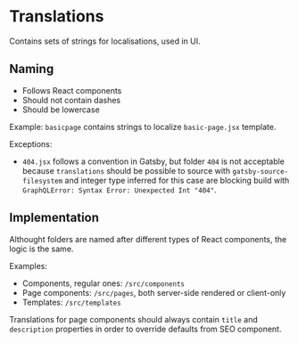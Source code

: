 # Translations

Contains sets of strings for localisations, used in UI.

## Naming

- Follows React components
- Should not contain dashes
- Should be lowercase

Example: `basicpage` contains strings to localize `basic-page.jsx` template.

Exceptions:

- `404.jsx` follows a convention in Gatsby, but folder `404` is not acceptable because `translations` should be possible to source with `gatsby-source-filesystem` and integer type inferred for this case are blocking build with `GraphQLError: Syntax Error: Unexpected Int "404"`.

## Implementation

Althought folders are named after different types of React components, the logic is the same.

Examples:

- Components, regular ones: `/src/components`
- Page components: `/src/pages`, both server-side rendered or client-only
- Templates: `/src/templates`

Translations for page components should always contain `title` and `description` properties in order to override defaults from SEO component.
